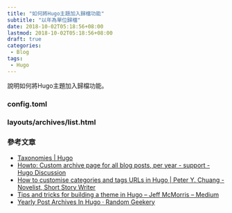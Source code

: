 ```yaml
---
title: "如何將Hugo主題加入歸檔功能"
subtitle: "以年為單位歸檔"
date: 2018-10-02T05:18:56+08:00
lastmod: 2018-10-02T05:18:56+08:00
draft: true
categories:
 - Blog
tags:
 - Hugo
---
```

說明如何將Hugo主題加入歸檔功能。
<!--more-->

### config.toml

### layouts/archives/list.html

### 參考文章

- [Taxonomies | Hugo](https://gohugo.io/content-management/taxonomies/)
- [Howto: Custom archive page for all blog posts, per year - support - Hugo Discussion](https://discourse.gohugo.io/t/howto-custom-archive-page-for-all-blog-posts-per-year/6958)
- [How to customise categories and tags URLs in Hugo | Peter Y. Chuang - Novelist, Short Story Writer](https://novelist.xyz/tech/custom-urls-for-category-pages-in-hugo/)
- [Tips and tricks for building a theme in Hugo – Jeff McMorris – Medium](https://medium.com/@jeffmcmorris/tips-and-tricks-for-building-a-theme-in-hugo-4806bdd747d7)
- [Yearly Post Archives In Hugo · Random Geekery](https://randomgeekery.org/2016/04/17/yearly-post-archives-in-hugo/)

